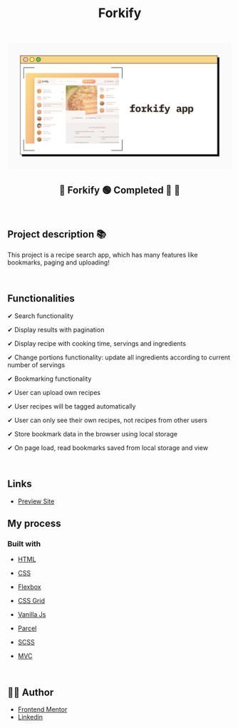 <h1 align="center">Forkify
</h1>

<div align="left">

</div>

&nbsp;

![](./readme/apr.jpg)

<h2 align="center"> 
	🚧 Forkify 🟢 Completed 🚀 🚧
</h2>

&nbsp;

<!--
## Table of contents

- [Project description](#description) - [What I learned](#What-I-learned) -->

<h2 id="#description">Project description 📚</h2>

This project is a recipe search app, which has many features like bookmarks, paging and uploading!

&nbsp;

## Functionalities

✔ Search functionality

✔ Display results with pagination

✔ Display recipe with cooking time, servings and ingredients

✔ Change portions functionality: update all ingredients according to current number of servings

✔ Bookmarking functionality

✔ User can upload own recipes

✔ User recipes will be tagged automatically

✔ User can only see their own recipes, not recipes from other users

✔ Store bookmark data in the browser using local storage

✔ On page load, read bookmarks saved from local storage and view

&nbsp;

## Links

- [Preview Site](https://forkify-vinicius.netlify.app)

## My process

### Built with

- [HTML](https://developer.mozilla.org/en-US/docs/Web/HTML)

- [CSS](https://developer.mozilla.org/en-US/docs/Web/CSS)

- [Flexbox](https://css-tricks.com/snippets/css/a-guide-to-flexbox/)

- [CSS Grid](https://css-tricks.com/snippets/css/complete-guide-grid/)

- [Vanilla Js](http://vanilla-js.com)

- [Parcel](https://parceljs.org)

- [SCSS](https://parceljs.org)

- [MVC](https://en.wikipedia.org/wiki/Model–view–controller)

&nbsp;

## 👨‍💻 Author

- [Frontend Mentor](https://www.frontendmentor.io/profile/viniciusshenri96)
- [Linkedin](https://www.linkedin.com/in/vinícius-henrique-7a2533229/)
